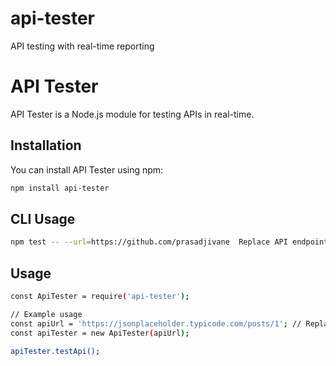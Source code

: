 # api-tester
API testing with real-time reporting
# API Tester

API Tester is a Node.js module for testing APIs in real-time.

## Installation

You can install API Tester using npm:

```bash
npm install api-tester
```

## CLI Usage

```bash
npm test -- --url=https://github.com/prasadjivane  Replace API endpoint
```

## Usage

```bash
const ApiTester = require('api-tester');

// Example usage
const apiUrl = 'https://jsonplaceholder.typicode.com/posts/1'; // Replace API endpoint
const apiTester = new ApiTester(apiUrl);

apiTester.testApi();
```